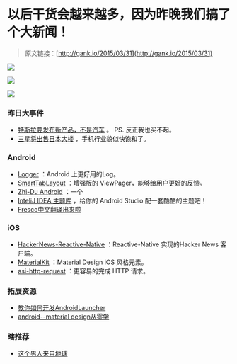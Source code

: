 # 以后干货会越来越多，因为昨晚我们搞了个大新闻！

> 原文链接：[http://gank.io/2015/03/31](http://gank.io/2015/03/31)

![](http://ww1.sinaimg.cn/large/610dc034gw1eqoq9tb77fj20da05mdgb.jpg)

![](http://ww1.sinaimg.cn/large/610dc034gw1eqoqq3x17jj20f4073my8.jpg)

![](http://ww2.sinaimg.cn/large/610dc034gw1eqoqwkyy8cj20h20h10wz.jpg)

### 昨日大事件

* [特斯拉要发布新产品，不是汽车](http://tech.163.com/15/0331/01/AM0G9KF800094P0U.html) 。 PS. 反正我也买不起。
* [三星将出售日本大楼](http://tech.163.com/15/0330/20/ALVV5ROL000915BE.html) ，手机行业貌似快饱和了。

### Android

* [Logger](https://github.com/orhanobut/logger) ：Android 上更好用的Log。
* [SmartTabLayout](https://github.com/ogaclejapan/SmartTabLayout) ：增强版的 ViewPager，能够给用户更好的反馈。
* [Zhi-Du&nbsp;Android](https://coding.net/u/youzi/p/Zhidu) ：一个
* [InteliJ IDEA 主题库](http://www.ideacolorthemes.org/home/) ，给你的 Android Studio 配一套酷酷的主题吧！
* [Fresco中文翻译出来啦](http://fresco-cn.org/docs/concepts.html) 

### iOS

* [HackerNews-Reactive-Native](https://github.com/iSimar/HackerNews) ：Reactive-Native 实现的Hacker News 客户端。
* [MaterialKit](https://github.com/nghialv/MaterialKit) ：Material Design iOS 风格元素。
* [asi-http-request](https://github.com/pokeb/asi) ：更容易的完成&nbsp;HTTP 请求。

### 拓展资源

* [教你如何开发AndroidLauncher](https://www.youtube.com/watch?v=vlGEAqlBSzc) 
* [android--material design从零学](https://www.youtube.com/watch?v=h57QpXp2TRg&amp) 

### 瞎推荐

* [这个男人来自地球](http://v.youku.com/v_show/id_XNTg2OTc3OTgw.html?tpa=dW5pb25faWQ9MTAzNjY3XzEwMDAwMV8wMV8wMQ) 

